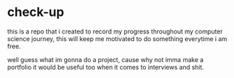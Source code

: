 # check-up
this is a repo that i created to record my progress throughout my computer science journey, this will keep me motivated to do something everytime i am free. 

well guess what im gonna do a project, cause why not
imma make a portfolio it would be useful too when it comes to interviews and shit. 
